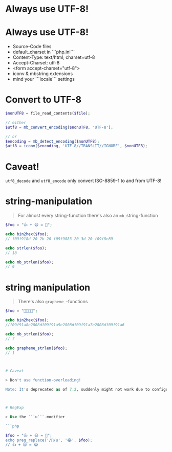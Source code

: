 # Always use UTF-8!



# Always use UTF-8!

* <!-- .element: class="fragment"-->Source-Code files
* <!-- .element: class="fragment"-->default_charset in ```php.ini```
* <!-- .element: class="fragment"-->Content-Type: text/html; charset=utf-8
* <!-- .element: class="fragment"-->Accept-Charset: utf-8
* <!-- .element: class="fragment"-->&lt;form accept-charset="utf-8">
* <!-- .element: class="fragment"-->iconv & mbstring extensions
* <!-- .element: class="fragment"-->mind your ```locale``` settings





# Convert to UTF-8

```php
$nonUTF8 = file_read_contents($file);

// either
$utf8 = mb_convert_encoding($nonUTF8, 'UTF-8');

// or
$encoding = mb_detect_encoding($nonUTF8);
$utf8 = iconv($encoding, 'UTF-8//TRANSLIT//IGNORE', $nonUTF8);
```



# Caveat!

```utf8_decode``` and ```utf8_encode``` only convert ISO-8859-1 to and from UTF-8!



# string-manipulation

> For almost every string-function there's also an ```mb_```string-function

```php
$foo = "👍 + 😃 = 🎉";

echo bin2hex($foo);
// f09f918d 20 2b 20 f09f9883 20 3d 20 f09f8e89

echo strlen($foo);
// 18

echo mb_strlen($foo);
// 9
```



# string manipulation

> There's also ```grapheme_```-functions

```php
$foo = "👨‍👩‍👧‍👦";

echo bin2hex($foo);
//f09f91a8e2808df09f91a9e2808df09f91a7e2808df09f91a6

echo mb_strlen($foo);
// 7

echo grapheme_strlen($foo);
// 1



# Caveat

> Don't use function-overloading!

Note: It's deprecated as of 7.2, suddenly might not work due to configuration-change



# RegExp

> Use the ```u```-modifier

```php

$foo = "👍 + 😃 = 🎉";
echo preg_replace('/🎉/u', '😂', $foo);
// 👍 + 😃 = 😂
```
